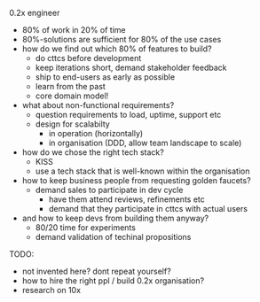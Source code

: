 0.2x engineer

* 80% of work in 20% of time
* 80%-solutions are sufficient for 80% of the use cases
* how do we find out which 80% of features to build?
    * do cttcs before development
    * keep iterations short, demand stakeholder feedback
    * ship to end-users as early as possible
    * learn from the past
    * core domain model!
* what about non-functional requirements?
    * question requirements to load, uptime, support etc
    * design for scalabilty
        * in operation (horizontally)
        * in organisation (DDD, allow team landscape to scale)
* how do we chose the right tech stack?
    * KISS
    * use a tech stack that is well-known within the organisation
* how to keep business people from requesting golden faucets?
    * demand sales to participate in dev cycle
        * have them attend reviews, refinements etc
        * demand that they participate in cttcs with actual users
* and how to keep devs from building them anyway?
    * 80/20 time for experiments
    * demand validation of techinal propositions

TODO:

* not invented here? dont repeat yourself?
* how to hire the right ppl / build 0.2x organisation?
* research on 10x
